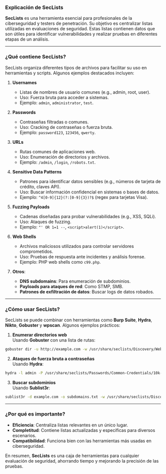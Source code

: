 
### **Explicación de SecLists**

**SecLists** es una herramienta esencial para profesionales de la ciberseguridad y testers de penetración. Su objetivo es centralizar listas utilizadas en evaluaciones de seguridad. Estas listas contienen datos que son útiles para identificar vulnerabilidades y realizar pruebas en diferentes etapas de un análisis.

---

### **¿Qué contiene SecLists?**

SecLists organiza diferentes tipos de archivos para facilitar su uso en herramientas y scripts. Algunos ejemplos destacados incluyen:

1. **Usernames**
    
    - Listas de nombres de usuario comunes (e.g., admin, root, user).
    - Uso: Fuerza bruta para acceder a sistemas.
    - Ejemplo: `admin`, `administrator`, `test`.
2. **Passwords**
    
    - Contraseñas filtradas o comunes.
    - Uso: Cracking de contraseñas o fuerza bruta.
    - Ejemplo: `password123`, `123456`, `qwerty`.
3. **URLs**
    
    - Rutas comunes de aplicaciones web.
    - Uso: Enumeración de directorios y archivos.
    - Ejemplo: `/admin`, `/login`, `/robots.txt`.
4. **Sensitive Data Patterns**
    
    - Patrones para identificar datos sensibles (e.g., números de tarjeta de crédito, claves API).
    - Uso: Buscar información confidencial en sistemas o bases de datos.
    - Ejemplo: `^4[0-9]{12}(?:[0-9]{3})?$` (regex para tarjetas Visa).
5. **Fuzzing Payloads**
    
    - Cadenas diseñadas para probar vulnerabilidades (e.g., XSS, SQLi).
    - Uso: Ataques de fuzzing.
    - Ejemplo: `"' OR 1=1 --`, `<script>alert(1)</script>`.
6. **Web Shells**
    
    - Archivos maliciosos utilizados para controlar servidores comprometidos.
    - Uso: Pruebas de respuesta ante incidentes y análisis forense.
    - Ejemplo: PHP web shells como `c99.php`.
7. **Otros**:
    
    - **DNS subdomains**: Para enumeración de subdominios.
    - **Payloads para ataques de red**: Como STMP, SMB.
    - **Patrones de exfiltración de datos**: Buscar logs de datos robados.

---

### **¿Cómo usar SecLists?**

SecLists se puede combinar con herramientas como **Burp Suite**, **Hydra**, **Nikto**, **Gobuster** y **wpscan**. Algunos ejemplos prácticos:

1. **Enumerar directorios web**  
Usando **Gobuster** con una lista de rutas:

```bash
gobuster dir -u http://example.com -w /usr/share/seclists/Discovery/Web-Content/common.txt
```

2. **Ataques de fuerza bruta a contraseñas**  
Usando **Hydra**:

```bash
hydra -l admin -P /usr/share/seclists/Passwords/Common-Credentials/10k-most-common.txt http-post-form "/login.php:username=^USER^&password=^PASS^:Invalid"
```

3. **Buscar subdominios**  
Usando **Sublist3r**:

```bash
sublist3r -d example.com -o subdomains.txt -w /usr/share/seclists/Discovery/DNS/subdomains-top1million-5000.txt
```


---

### **¿Por qué es importante?**

- **Eficiencia**: Centraliza listas relevantes en un único lugar.
- **Completitud**: Contiene listas actualizadas y específicas para diversos escenarios.
- **Compatibilidad**: Funciona bien con las herramientas más usadas en ciberseguridad.

En resumen, **SecLists** es una caja de herramientas para cualquier evaluación de seguridad, ahorrando tiempo y mejorando la precisión de las pruebas.